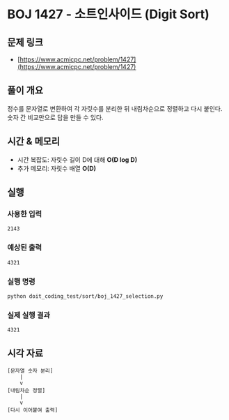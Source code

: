# BOJ 1427 - 소트인사이드 (Digit Sort)

## 문제 링크
- [https://www.acmicpc.net/problem/1427](https://www.acmicpc.net/problem/1427)

## 풀이 개요
정수를 문자열로 변환하여 각 자릿수를 분리한 뒤 내림차순으로 정렬하고 다시 붙인다. 숫자 간 비교만으로 답을 만들 수 있다.

## 시간 & 메모리
- 시간 복잡도: 자릿수 길이 D에 대해 **O(D log D)**
- 추가 메모리: 자릿수 배열 **O(D)**

## 실행
### 사용한 입력
```
2143
```

### 예상된 출력
```
4321
```

### 실행 명령
```
python doit_coding_test/sort/boj_1427_selection.py
```

### 실제 실행 결과
```
4321
```

## 시각 자료
```text
[문자열 숫자 분리]
    |
    v
[내림차순 정렬]
    |
    v
[다시 이어붙여 출력]
```
